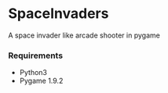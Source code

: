 # SpaceInvaders
A space invader like arcade shooter in pygame

### Requirements
* Python3
* Pygame 1.9.2